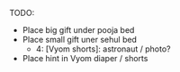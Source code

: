 

TODO:
 - Place big gift under pooja bed
 - Place small gift uner sehul bed
    - 4: [Vyom shorts]: astronaut / photo?
 - Place hint in Vyom diaper / shorts